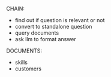 CHAIN:

- find out if question is relevant or not
- convert to standalone question
- query documents
- ask llm to format answer

DOCUMENTS:

- skills
- customers